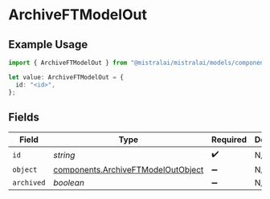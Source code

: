 # ArchiveFTModelOut

## Example Usage

```typescript
import { ArchiveFTModelOut } from "@mistralai/mistralai/models/components";

let value: ArchiveFTModelOut = {
  id: "<id>",
};
```

## Fields

| Field                                                                                    | Type                                                                                     | Required                                                                                 | Description                                                                              |
| ---------------------------------------------------------------------------------------- | ---------------------------------------------------------------------------------------- | ---------------------------------------------------------------------------------------- | ---------------------------------------------------------------------------------------- |
| `id`                                                                                     | *string*                                                                                 | :heavy_check_mark:                                                                       | N/A                                                                                      |
| `object`                                                                                 | [components.ArchiveFTModelOutObject](../../models/components/archiveftmodeloutobject.md) | :heavy_minus_sign:                                                                       | N/A                                                                                      |
| `archived`                                                                               | *boolean*                                                                                | :heavy_minus_sign:                                                                       | N/A                                                                                      |